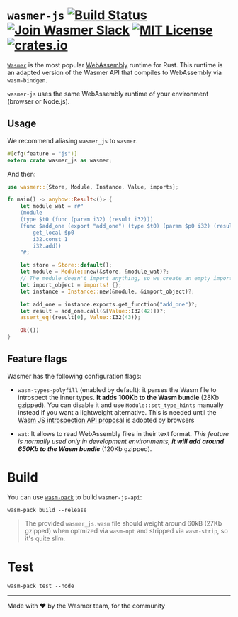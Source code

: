 # `wasmer-js` [![Build Status](https://github.com/wasmerio/wasmer/workflows/build/badge.svg?style=flat-square)](https://github.com/wasmerio/wasmer/actions?query=workflow%3Abuild) [![Join Wasmer Slack](https://img.shields.io/static/v1?label=Slack&message=join%20chat&color=brighgreen&style=flat-square)](https://slack.wasmer.io) [![MIT License](https://img.shields.io/github/license/wasmerio/wasmer.svg?style=flat-square)](https://github.com/wasmerio/wasmer/blob/master/LICENSE) [![crates.io](https://img.shields.io/crates/v/wasmer-js.svg)](https://crates.io/crates/wasmer-js)

[`Wasmer`](https://wasmer.io/) is the most popular
[WebAssembly](https://webassembly.org/) runtime for Rust. This runtime is an adapted version of the Wasmer API that compiles to
WebAssembly via `wasm-bindgen`.

`wasmer-js` uses the same WebAssembly runtime of your environment (browser or Node.js).

## Usage

We recommend aliasing `wasmer_js` to `wasmer`.

```rust
#[cfg(feature = "js")]
extern crate wasmer_js as wasmer;
```

And then:

```rust
use wasmer::{Store, Module, Instance, Value, imports};

fn main() -> anyhow::Result<()> {
    let module_wat = r#"
    (module
    (type $t0 (func (param i32) (result i32)))
    (func $add_one (export "add_one") (type $t0) (param $p0 i32) (result i32)
        get_local $p0
        i32.const 1
        i32.add))
    "#;

    let store = Store::default();
    let module = Module::new(&store, &module_wat)?;
    // The module doesn't import anything, so we create an empty import object.
    let import_object = imports! {};
    let instance = Instance::new(&module, &import_object)?;

    let add_one = instance.exports.get_function("add_one")?;
    let result = add_one.call(&[Value::I32(42)])?;
    assert_eq!(result[0], Value::I32(43));

    Ok(())
}
```

## Feature flags

Wasmer has the following configuration flags:
* `wasm-types-polyfill` (enabled by default): it parses the Wasm file to introspect the inner types. __It adds 100Kb to the Wasm bundle__ (28Kb gzipped). You can disable it and use `Module::set_type_hints` manually instead if you want a lightweight alternative.
  This is needed until the [Wasm JS introspection API proposal](https://github.com/WebAssembly/js-types/blob/master/proposals/js-types/Overview.md) is adopted by browsers

* `wat`: It allows to read WebAssembly files in their text format.
  *This feature is normally used only in development environments, __it will add around 650Kb to the Wasm bundle__* (120Kb gzipped).

# Build

You can use [`wasm-pack`](https://github.com/rustwasm/wasm-pack/) to build `wasmer-js-api`:

```
wasm-pack build --release
```

> The provided `wasmer_js.wasm` file should weight around 60kB (27Kb gzipped) when optmized via `wasm-opt` and stripped via `wasm-strip`, so it's quite slim.

# Test

```
wasm-pack test --node
```

---

Made with ❤️ by the Wasmer team, for the community
